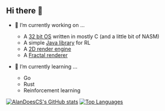 ## Hi there 👋


- 🔭 I’m currently working on ...
  - A [32 bit OS](https://github.com/AlanDoesCS/WaffleOS) written in mostly C (and a little bit of NASM)
  - A simple [Java library](https://github.com/AlanDoesCS/Easy-Java-RL-Library) for RL
  - A [2D render engine](https://github.com/AlanDoesCS/Magnesium)
  - A [Fractal renderer](https://github.com/AlanDoesCS/Fractals)
 
- 🌱 I’m currently learning ...
  - Go
  - Rust
  - Reinforcement learning
<!--

Here are some ideas to get you started:

- 🌱 I’m currently learning ...
- 👯 I’m looking to collaborate on ...
- 🤔 I’m looking for help with ...
- 💬 Ask me about ...
- 📫 How to reach me: ...
- 😄 Pronouns: ...
- ⚡ Fun fact: ...
-->

[![AlanDoesCS's GitHub stats](https://github-readme-stats.vercel.app/api?username=AlanDoesCS&theme=radical)](https://github.com/AlanDoesCS) [![Top Languages](https://github-readme-stats.vercel.app/api/top-langs/?username=AlanDoesCS&theme=radical)](https://github.com/AlanDoesCS)

